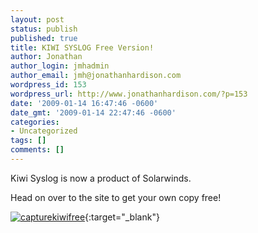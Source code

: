 ```yaml
---
layout: post
status: publish
published: true
title: KIWI SYSLOG Free Version!
author: Jonathan
author_login: jmhadmin
author_email: jmh@jonathanhardison.com
wordpress_id: 153
wordpress_url: http://www.jonathanhardison.com/?p=153
date: '2009-01-14 16:47:46 -0600'
date_gmt: '2009-01-14 22:47:46 -0600'
categories:
- Uncategorized
tags: []
comments: []
---
```

Kiwi Syslog is now a product of Solarwinds.

Head on over to the site to get your own copy free!

[![capturekiwifree]({{site.base}}/imagecontent/2009/01/capturekiwifree.jpg)](http://www.solarwinds.com/register/kiwi_registration.aspx?Program=874&amp;c=70150000000EIV7){:target="_blank"}
